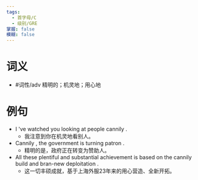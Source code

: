 ```yaml
---
tags:
  - 首字母/C
  - 级别/GRE
掌握: false
模糊: false
---
```

# 词义
- #词性/adv  精明的；机灵地；用心地
# 例句
- I 've watched you looking at people cannily .
	- 我注意到你在机灵地看别人。
- Cannily , the government is turning patron .
	- 精明的是，政府正在转变为赞助人。
- All these plentiful and substantial achievement is based on the cannily build and bran-new deploitation .
	- 这一切丰硕成就，基于上海外服23年来的用心营造、全新开拓。
